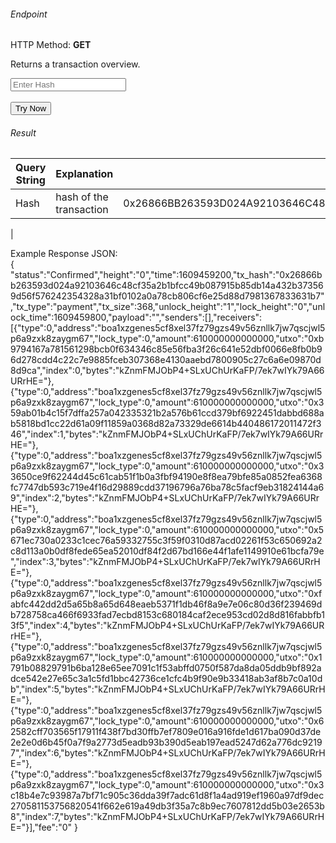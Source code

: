 <h6>Endpoint</h6>

<p id="endpoint"></p>

HTTP Method: **GET**

Returns a transaction overview.

<input class="md-input" placeholder="Enter Hash" id="hash"></input><br/><br/>
<button class="md-button" onclick="tryNow()">Try Now</button>
<script>
   document.getElementById("endpoint").innerHTML =`https://dev-stoa-boascan.bosagora.com/wallet/transaction/overview/${document.getElementById("hash").value || "0x26866BB263593D024A92103646C48CF35A2B1BFCC49B087915B85DB14A432B373569D56F576242354328A31BF0102A0A78CB806CF6E25D88D7981367833631B7"}`
    function tryNow(){
        document.getElementById("showResult").innerHTML =""
        document.getElementById("endpoint").innerHTML =""
        fetch(`https://dev-stoa-boascan.bosagora.com/wallet/transaction/overview/${document.getElementById("hash").value || "0x26866BB263593D024A92103646C48CF35A2B1BFCC49B087915B85DB14A432B373569D56F576242354328A31BF0102A0A78CB806CF6E25D88D7981367833631B7"}`).then((res) => {
            res.json().then((res) => {
                document.getElementById("showResult").innerHTML = JSON.stringify(res)
                document.getElementById("endpoint").innerHTML =`https://dev-stoa-boascan.bosagora.com/wallet/transaction/overview/${document.getElementById("hash").value || "0x26866BB263593D024A92103646C48CF35A2B1BFCC49B087915B85DB14A432B373569D56F576242354328A31BF0102A0A78CB806CF6E25D88D7981367833631B7"}`
                })
        }).catch((err) => {
            console.log(err)
        })
    }
</script>
<h6>Result</h6>
<p id="showResult"></p>

| Query String | Explanation    | Example                            |
| ------------ | ---------------- | -------------------------------------------- |
| Hash  | hash of the transaction | 0x26866BB263593D024A92103646C48CF35A2B1BFCC49B087915B85DB14A432B373569D56F576242354328A31BF0102A0A78CB806CF6E25D88D7981367833631B7
 |


Example Response JSON:<br/>
{
    "status":"Confirmed","height":"0","time":1609459200,"tx_hash":"0x26866bb263593d024a92103646c48cf35a2b1bfcc49b087915b85db14a432b373569d56f576242354328a31bf0102a0a78cb806cf6e25d88d7981367833631b7","tx_type":"payment","tx_size":368,"unlock_height":"1","lock_height":"0","unlock_time":1609459800,"payload":"","senders":[],"receivers":[{"type":0,"address":"boa1xzgenes5cf8xel37fz79gzs49v56znllk7jw7qscjwl5p6a9zxk8zaygm67","lock_type":0,"amount":610000000000000,"utxo":"0xb9794167a781561298bcb0f634346c85e56fba3f26c641e52dbf0066e8fb0b96d278cdd4c22c7e9885fceb307368e4130aaebd7800905c27c6a6e09870d8d9ca","index":0,"bytes":"kZnmFMJObP4+SLxUChUrKaFP/7ek7wIYk79A66URrHE="},{"type":0,"address":"boa1xzgenes5cf8xel37fz79gzs49v56znllk7jw7qscjwl5p6a9zxk8zaygm67","lock_type":0,"amount":610000000000000,"utxo":"0x359ab01b4c15f7dffa257a042335321b2a576b61ccd379bf6922451dabbd688ab5818bd1cc22d61a09f11859a0368d82a73329de6614b440486172011472f346","index":1,"bytes":"kZnmFMJObP4+SLxUChUrKaFP/7ek7wIYk79A66URrHE="},{"type":0,"address":"boa1xzgenes5cf8xel37fz79gzs49v56znllk7jw7qscjwl5p6a9zxk8zaygm67","lock_type":0,"amount":610000000000000,"utxo":"0x33650ce9f62244d45c61cab51f1b0a3fbf94190e8f8ea79bfe85a0852fea6368fc7747db593c719e4f16d29889cdd37196796a76ba78c5facf9eb31824144a69","index":2,"bytes":"kZnmFMJObP4+SLxUChUrKaFP/7ek7wIYk79A66URrHE="},{"type":0,"address":"boa1xzgenes5cf8xel37fz79gzs49v56znllk7jw7qscjwl5p6a9zxk8zaygm67","lock_type":0,"amount":610000000000000,"utxo":"0x5671ec730a0233c1cec76a59332755c3f59f0310d87acd02261f53c650692a2c8d113a0b0df8fede65ea52010df84f2d67bd166e44f1afe1149910e61bcfa79e","index":3,"bytes":"kZnmFMJObP4+SLxUChUrKaFP/7ek7wIYk79A66URrHE="},{"type":0,"address":"boa1xzgenes5cf8xel37fz79gzs49v56znllk7jw7qscjwl5p6a9zxk8zaygm67","lock_type":0,"amount":610000000000000,"utxo":"0xfabfc442dd2d5a65b8a65d648eaeb5371f1db46f8a9e7e06c80d36f239469db728758ca466f6933fad7ecbd8153c680184caf2ece953cd02d8d816fabbfb13f5","index":4,"bytes":"kZnmFMJObP4+SLxUChUrKaFP/7ek7wIYk79A66URrHE="},{"type":0,"address":"boa1xzgenes5cf8xel37fz79gzs49v56znllk7jw7qscjwl5p6a9zxk8zaygm67","lock_type":0,"amount":610000000000000,"utxo":"0x1791b08829791b6ba128e65ee7091c1f53abffd0750f587da8da05ddb9bf892adce542e27e65c3a1c5fd1bbc42736ce1cfc4b9f90e9b33418ab3af8b7c0a10db","index":5,"bytes":"kZnmFMJObP4+SLxUChUrKaFP/7ek7wIYk79A66URrHE="},{"type":0,"address":"boa1xzgenes5cf8xel37fz79gzs49v56znllk7jw7qscjwl5p6a9zxk8zaygm67","lock_type":0,"amount":610000000000000,"utxo":"0x62582cff703565f17911f438f7bd30ffb7ef7809e016a916fde1d617ba090d37de2e2e0d6b45f0a7f9a2773d5eadb93b390d5eab197ead5247d62a776dc92197","index":6,"bytes":"kZnmFMJObP4+SLxUChUrKaFP/7ek7wIYk79A66URrHE="},{"type":0,"address":"boa1xzgenes5cf8xel37fz79gzs49v56znllk7jw7qscjwl5p6a9zxk8zaygm67","lock_type":0,"amount":610000000000000,"utxo":"0x3c18b4e7c93987a7bf71c905c36dda39f7adc61d8f1a4ad919ef1960a97df9dec270581153756820541f662e619a49db3f35a7c8b9ec7607812dd5b03e2653b8","index":7,"bytes":"kZnmFMJObP4+SLxUChUrKaFP/7ek7wIYk79A66URrHE="}],"fee":"0"
}
